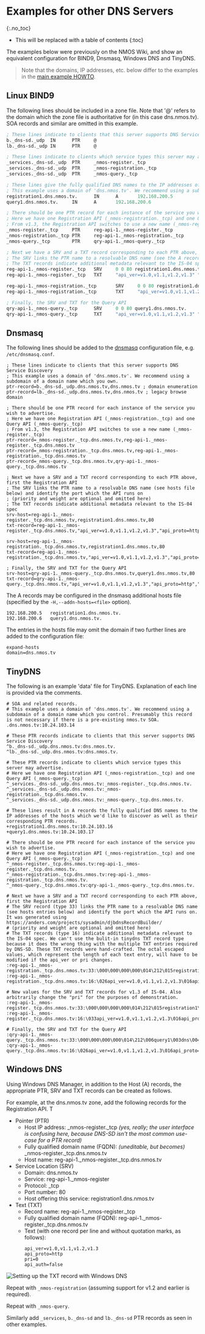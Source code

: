 # Examples for other DNS Servers
{:.no_toc}

- This will be replaced with a table of contents
{:toc}

The examples below were previously on the NMOS Wiki, and show an equivalent configuration for BIND9, Dnsmasq, Windows DNS and TinyDNS.
> Note that the domains, IP addresses, etc. below differ to the examples in the [main example HOWTO](Example%20HOWTO.md).

## Linux BIND9

The following lines should be included in a zone file. Note that '@' refers to the domain which the zone file is authoritative for (in this case dns.nmos.tv). SOA records and similar are omitted in this example.

```cl
; These lines indicate to clients that this server supports DNS Service Discovery
b._dns-sd._udp  IN      PTR     @
lb._dns-sd._udp IN      PTR     @

; These lines indicate to clients which service types this server may advertise
_services._dns-sd._udp  PTR     _nmos-register._tcp
_services._dns-sd._udp  PTR     _nmos-registration._tcp
_services._dns-sd._udp  PTR     _nmos-query._tcp

; These lines give the fully qualified DNS names to the IP addresses of the hosts which we'd like to discover
; This example uses a domain of 'dns.nmos.tv'. We recommend using a subdomain of a domain name which you own.
registration1.dns.nmos.tv.      IN      A       192.168.200.5
query1.dns.nmos.tv.     IN      A       192.168.200.6

; There should be one PTR record for each instance of the service you wish to advertise.
; Here we have one Registration API (_nmos-registration._tcp) and one Query API (_nmos-query._tcp)
; From v1.3, the Registration API switches to use a new name (_nmos-register._tcp)
_nmos-register._tcp     PTR     reg-api-1._nmos-register._tcp
_nmos-registration._tcp PTR     reg-api-1._nmos-registration._tcp
_nmos-query._tcp        PTR     qry-api-1._nmos-query._tcp

; Next we have a SRV and a TXT record corresponding to each PTR above, first the Registration API
; The SRV links the PTR name to a resolvable DNS name (see the A records above) and identify the port which the API runs on
; The TXT records indicate additional metadata relevant to the IS-04 spec
reg-api-1._nmos-register._tcp   SRV     0 0 80 registration1.dns.nmos.tv.
reg-api-1._nmos-register._tcp   TXT     "api_ver=v1.0,v1.1,v1.2,v1.3" "api_proto=http" "pri=0" "api_auth=false"

reg-api-1._nmos-registration._tcp       SRV     0 0 80 registration1.dns.nmos.tv.
reg-api-1._nmos-registration._tcp       TXT     "api_ver=v1.0,v1.1,v1.2,v1.3" "api_proto=http" "pri=0" "api_auth=false"

; Finally, the SRV and TXT for the Query API
qry-api-1._nmos-query._tcp      SRV     0 0 80 query1.dns.nmos.tv.
qry-api-1._nmos-query._tcp      TXT     "api_ver=v1.0,v1.1,v1.2,v1.3" "api_proto=http" "pri=0" "api_auth=false"
```

## Dnsmasq

The following lines should be added to the [dnsmasq](http://www.thekelleys.org.uk/dnsmasq/doc.html) configuration file, e.g. ``/etc/dnsmasq.conf``.

```
; These lines indicate to clients that this server supports DNS Service Discovery
; This example uses a domain of 'dns.nmos.tv'. We recommend using a subdomain of a domain name which you own.
ptr-record=b._dns-sd._udp.dns.nmos.tv,dns.nmos.tv ; domain enumeration
ptr-record=lb._dns-sd._udp.dns.nmos.tv,dns.nmos.tv ; legacy browse domain

; There should be one PTR record for each instance of the service you wish to advertise.
; Here we have one Registration API (_nmos-registration._tcp) and one Query API (_nmos-query._tcp)
; From v1.3, the Registration API switches to use a new name (_nmos-register._tcp)
ptr-record=_nmos-register._tcp.dns.nmos.tv,reg-api-1._nmos-register._tcp.dns.nmos.tv
ptr-record=_nmos-registration._tcp.dns.nmos.tv,reg-api-1._nmos-registration._tcp.dns.nmos.tv
ptr-record=_nmos-query._tcp.dns.nmos.tv,qry-api-1._nmos-query._tcp.dns.nmos.tv

; Next we have a SRV and a TXT record corresponding to each PTR above, first the Registration API
; The SRV links the PTR name to a resolvable DNS name (see hosts file below) and identify the port which the API runs on
; (priority and weight are optional and omitted here)
; The TXT records indicate additional metadata relevant to the IS-04 spec
srv-host=reg-api-1._nmos-register._tcp.dns.nmos.tv,registration1.dns.nmos.tv,80
txt-record=reg-api-1._nmos-register._tcp.dns.nmos.tv,"api_ver=v1.0,v1.1,v1.2,v1.3","api_proto=http","pri=0","api_auth=false"

srv-host=reg-api-1._nmos-registration._tcp.dns.nmos.tv,registration1.dns.nmos.tv,80
txt-record=reg-api-1._nmos-registration._tcp.dns.nmos.tv,"api_ver=v1.0,v1.1,v1.2,v1.3","api_proto=http","pri=0","api_auth=false"

; Finally, the SRV and TXT for the Query API
srv-host=qry-api-1._nmos-query._tcp.dns.nmos.tv,query1.dns.nmos.tv,80
txt-record=qry-api-1._nmos-query._tcp.dns.nmos.tv,"api_ver=v1.0,v1.1,v1.2,v1.3","api_proto=http","pri=0","api_auth=false"
```

The A records may be configured in the dnsmasq additional hosts file (specified by the ``-H,--addn-hosts=<file>`` option).

```
192.168.200.5   registration1.dns.nmos.tv.
192.168.200.6   query1.dns.nmos.tv.
```

The entries in the hosts file may omit the domain if two further lines are added to the configuration file:

```
expand-hosts
domain=dns.nmos.tv
```

## TinyDNS

The following is an example 'data' file for TinyDNS. Explanation of each line is provided via the comments.

```
# SOA and related records.
# This example uses a domain of 'dns.nmos.tv'. We recommend using a subdomain of a domain name which you control. Presumably this record is not necessary if there is a pre-existing nmos.tv SOA.
.dns.nmos.tv:10.24.103.14

# These PTR records indicate to clients that this server supports DNS Service Discovery
^b._dns-sd._udp.dns.nmos.tv:dns.nmos.tv.
^lb._dns-sd._udp.dns.nmos.tv:dns.nmos.tv.

# These PTR records indicate to clients which service types this server may advertise.
# Here we have one Registration API (_nmos-registration._tcp) and one Query API (_nmos-query._tcp)
^_services._dns-sd._udp.dns.nmos.tv:_nmos-register._tcp.dns.nmos.tv.
^_services._dns-sd._udp.dns.nmos.tv:_nmos-registration._tcp.dns.nmos.tv.
^_services._dns-sd._udp.dns.nmos.tv:_nmos-query._tcp.dns.nmos.tv.

# These lines result in A records the fully qualified DNS names to the IP addresses of the hosts which we'd like to discover as well as their corresponding PTR records.
+registration1.dns.nmos.tv:10.24.103.16
+query1.dns.nmos.tv:10.24.103.17

# There should be one PTR record for each instance of the service you wish to advertise.
# Here we have one Registration API (_nmos-registration._tcp) and one Query API (_nmos-query._tcp)
^_nmos-register._tcp.dns.nmos.tv:reg-api-1._nmos-register._tcp.dns.nmos.tv.
^_nmos-registration._tcp.dns.nmos.tv:reg-api-1._nmos-registration._tcp.dns.nmos.tv.
^_nmos-query._tcp.dns.nmos.tv:qry-api-1._nmos-query._tcp.dns.nmos.tv.

# Next we have a SRV and a TXT record corresponding to each PTR above, first the Registration API
# The SRV record (type 33) links the PTR name to a resolvable DNS name (see hosts entries below) and identify the port which the API runs on. It was generated using https://anders.com/projects/sysadmin/djbdnsRecordBuilder/
# (priority and weight are optional and omitted here)
# The TXT records (type 16) indicate additional metadata relevant to the IS-04 spec. We can't use the bulit-in tinydns TXT record type because it does the wrong thing with the multiple TXT entries required by DNS-SD. These TXT records were hand-crafted. The octal escaped values, which represent the length of each text entry, will have to be modified if the api_ver or pri changes.
:reg-api-1._nmos-registration._tcp.dns.nmos.tv:33:\000\000\000\000\014\212\015registration1\003dns\004nmos\002tv\000
:reg-api-1._nmos-registration._tcp.dns.nmos.tv:16:\026api_ver=v1.0,v1.1,v1.2,v1.3\016api_proto=http\005pri=0

# New values for the SRV and TXT records for v1.3 of IS-04. Also arbitrarily change the "pri" for the purposes of demonstration.
:reg-api-1._nmos-register._tcp.dns.nmos.tv:33:\000\000\000\000\014\212\015registration1\003dns\004nmos\002tv\000
:reg-api-1._nmos-register._tcp.dns.nmos.tv:16:\033api_ver=v1.0,v1.1,v1.2,v1.3\016api_proto=http\006pri=10

# Finally, the SRV and TXT for the Query API
:qry-api-1._nmos-query._tcp.dns.nmos.tv:33:\000\000\000\000\014\212\006query1\003dns\004nmos\002tv\000
:qry-api-1._nmos-query._tcp.dns.nmos.tv:16:\026api_ver=v1.0,v1.1,v1.2,v1.3\016api_proto=http\005pri=0
```

## Windows DNS

Using Windows DNS Manager, in addition to the Host (A) records, the appropriate PTR, SRV and TXT records can be created as follows.

For example, at the dns.nmos.tv zone, add the following records for the Registration API. T

- Pointer (PTR)
  - Host IP address: _nmos-register._tcp *(yes, really; the user interface is confusing here, because DNS-SD isn't the most common use-case for a PTR record)*
  - Fully qualified domain name (FQDN): *(uneditable, but becomes)* _nmos-register._tcp.dns.nmos.tv
  - Host name: reg-api-1._nmos-register._tcp.dns.nmos.tv
- Service Location (SRV)
  - Domain: dns.nmos.tv
  - Service: reg-api-1._nmos-register
  - Protocol: _tcp
  - Port number: 80
  - Host offering this service: registration1.dns.nmos.tv
- Text (TXT)
  - Record name: reg-api-1._nmos-register._tcp
  - Fully qualified domain name (FQDN): reg-api-1._nmos-register._tcp.dns.nmos.tv
  - Text (with one record per line and without quotation marks, as follows):
    ```
    api_ver=v1.0,v1.1,v1.2,v1.3
    api_proto=http
    pri=0
    api_auth=false
    ```

![Setting up the TXT record with Windows DNS](images/Windows-DNS-TXT.png)

Repeat with `_nmos-registration` (assuming support for v1.2 and earlier is required).

Repeat with `_nmos-query`.

Similarly add `_services`, `b._dns-sd` and `lb._dns-sd` PTR records as seen in other examples.
